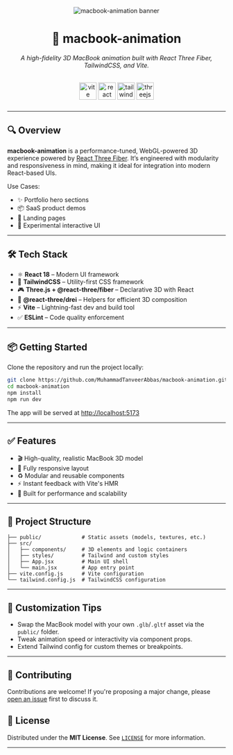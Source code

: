 <p align="center">
  <img src="https://i.postimg.cc/x8nk7kjY/Macbook.png" alt="macbook-animation banner" />
</p>

<h1 align="center">🚀 macbook-animation</h1>

<p align="center">
  <em>A high-fidelity 3D MacBook animation built with React Three Fiber, TailwindCSS, and Vite.</em>
</p>
<br clear="both">

<div align="center">
  <img src="https://img.shields.io/badge/Vite-646CFF?logo=vite&logoColor=white&style=for-the-badge" height="40" alt="vite logo" />
  <img src="https://img.shields.io/badge/React-61DAFB?logo=react&logoColor=black&style=for-the-badge" height="40" alt="react logo" />
  <img src="https://img.shields.io/badge/Tailwind CSS-06B6D4?logo=tailwindcss&logoColor=black&style=for-the-badge" height="40" alt="tailwindcss logo" />
  <img src="https://img.shields.io/badge/Three.js-000000?logo=threedotjs&logoColor=white&style=for-the-badge" height="40" alt="threejs logo" />
</div>


###

---

## 🔍 Overview

**macbook-animation** is a performance-tuned, WebGL-powered 3D experience powered by [React Three Fiber](https://github.com/pmndrs/react-three-fiber). It’s engineered with modularity and responsiveness in mind, making it ideal for integration into modern React-based UIs.

Use Cases:
- ✨ Portfolio hero sections
- 📦 SaaS product demos
- 🚀 Landing pages
- 🧪 Experimental interactive UI

---

## 🛠 Tech Stack

- ⚛️ **React 18** – Modern UI framework
- 🎨 **TailwindCSS** – Utility-first CSS framework
- 🎮 **Three.js + @react-three/fiber** – Declarative 3D with React
- 🧩 **@react-three/drei** – Helpers for efficient 3D composition
- ⚡ **Vite** – Lightning-fast dev and build tool
- ✅ **ESLint** – Code quality enforcement

---

## 📦 Getting Started

Clone the repository and run the project locally:

```bash
git clone https://github.com/MuhammadTanveerAbbas/macbook-animation.git
cd macbook-animation
npm install
npm run dev
````

The app will be served at [http://localhost:5173](http://localhost:5173)

---

## ✅ Features

* 🎬 High-quality, realistic MacBook 3D model
* 📱 Fully responsive layout
* ♻️ Modular and reusable components
* ⚡ Instant feedback with Vite's HMR
* 🎯 Built for performance and scalability

---

## 📁 Project Structure

```
├── public/             # Static assets (models, textures, etc.)
├── src/
│   ├── components/     # 3D elements and logic containers
│   ├── styles/         # Tailwind and custom styles
│   ├── App.jsx         # Main UI shell
│   └── main.jsx        # App entry point
├── vite.config.js      # Vite configuration
└── tailwind.config.js  # TailwindCSS configuration
```

---

## 🧩 Customization Tips

* Swap the MacBook model with your own `.glb`/`.gltf` asset via the `public/` folder.
* Tweak animation speed or interactivity via component props.
* Extend Tailwind config for custom themes or breakpoints.

---

## 🤝 Contributing

Contributions are welcome!
If you're proposing a major change, please [open an issue](https://github.com/MuhammadTanveerAbbas/macbook-animation/issues) first to discuss it.

## 📄 License

Distributed under the **MIT License**. See [`LICENSE`](./LICENSE) for more information.

---
